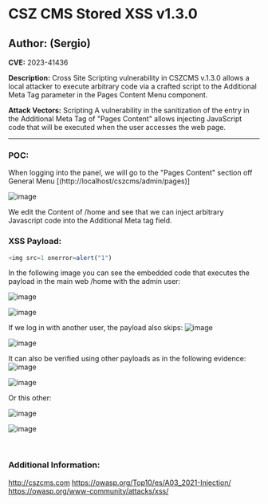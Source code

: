 # CSZ CMS Stored XSS v1.3.0

## Author: (Sergio)

**CVE:** 2023-41436

**Description:** Cross Site Scripting vulnerability in CSZCMS v.1.3.0 allows a local attacker to execute arbitrary code via a crafted script to the Additional Meta Tag parameter in the Pages Content Menu component. 

**Attack Vectors:** Scripting A vulnerability in the sanitization of the entry in the Additional Meta Tag of "Pages Content" allows injecting JavaScript code that will be executed when the user accesses the web page.

---

### POC:


When logging into the panel, we will go to the "Pages Content" section off General Menu [(http://localhost/cszcms/admin/pages)]

![image](https://github.com/sromanhu/CSZ-CMS-Stored-XSS---Pages-Content/assets/87250597/06e7b1a7-8a72-40c6-bc12-d5e766e98e80)






We edit the Content of /home and see that we can inject arbitrary Javascript code into the Additional Meta tag field.


### XSS Payload:

```js
<img src=1 onerror=alert("1")
```



In the following image you can see the embedded code that executes the payload in the main web /home with the admin user:

![image](https://github.com/sromanhu/CSZ-CMS-Stored-XSS---Pages-Content/assets/87250597/5b957c84-17c9-4a1c-8c42-b5b7e4841c04)


![image](https://github.com/sromanhu/CSZ-CMS-Stored-XSS---Pages-Content/assets/87250597/8b7d56e0-056a-4afb-8d5c-9b8f1fb2a088)




If we log in with another user, the payload also skips:
![image](https://github.com/sromanhu/CSZ-CMS-Stored-XSS---Pages-Content/assets/87250597/90de0270-0c92-4853-8da6-cc55c81ef3bc)



![image](https://github.com/sromanhu/CSZ-CMS-Stored-XSS---Pages-Content/assets/87250597/341f4853-8b72-492d-8d12-5c86a9ae095f)


It can also be verified using other payloads as in the following evidence:
![image](https://github.com/sromanhu/CSZ-CMS-Stored-XSS---Pages-Content/assets/87250597/54f0aacb-fa4a-4999-a8e8-270209d95f6f)

![image](https://github.com/sromanhu/CSZ-CMS-Stored-XSS---Pages-Content/assets/87250597/65dd9069-ba4b-491a-a8a1-3d2c0cc0a74f)

Or this other:

![image](https://github.com/sromanhu/CSZ-CMS-Stored-XSS---Pages-Content/assets/87250597/e2c34cd7-2420-4fd1-a1ba-153e52d4e3d3)

![image](https://github.com/sromanhu/CSZ-CMS-Stored-XSS---Pages-Content/assets/87250597/3595f1db-e553-4a57-8290-ad4950303517)

</br>

### Additional Information:
http://cszcms.com
https://owasp.org/Top10/es/A03_2021-Injection/
https://owasp.org/www-community/attacks/xss/
